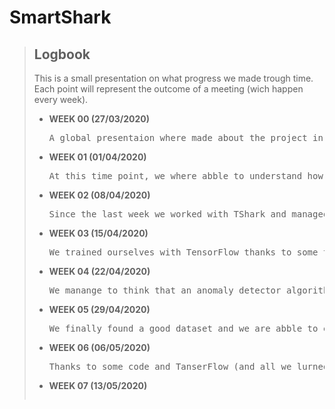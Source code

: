 # SmartShark

>## <b>Logbook</b>
> This is a small presentation on what progress we made trough time. Each point will represent the outcome of a meeting (wich happen every week).
>* <b>WEEK 00 (27/03/2020)</b>
>   <pre>A global presentaion where made about the project in this session, our referant told us what <b>SmartShark</b> was all about, and what tools we could use.</pre>
>* <b>WEEK 01 (01/04/2020)</b>
>   <pre>At this time point, we where abble to understand how WireShark and TShark worked (in the big line), and we worked out that TenserFlow 2.0 would be the best framework to use as a tool for machin lurning</pre>
>* <b>WEEK 02 (08/04/2020)</b>
>   <pre>Since the last week we worked with TShark and managed to get live info in a pcap file to use in a possible futur programme. Also we lurned more from TenserFlow trough some tutorial to abble to use it later.</pre>
>* <b>WEEK 03 (15/04/2020)</b>
>   <pre>We trained ourselves with TensorFlow thanks to some task given to us by our referents, and thanks to those task we lurned that the use of an non supervise mnist algorithm would be hard to use in our cases. Also we made some research to have a better understanding of DDOS attack in a network</pre>
>* <b>WEEK 04 (22/04/2020)</b>
>   <pre>We manange to think that an anomaly detector algorithm would be a good choice of algorithme. Also, our surch for dataset to use for our machin lurning programme were unconcluant, we needed more time to find a good dataset to use.</pre>
>* <b>WEEK 05 (29/04/2020)</b>
>   <pre>We finally found a good dataset and we are abble to extract information from it throug some code that Valentin wrote. Furthemore, instead of using an unsupervised machin lurning algorithme, we would use a supervised algorithme (we conclude that it would be a better thing in our case scenario).</pre>
>* <b>WEEK 06 (06/05/2020)</b>
>   <pre>Thanks to some code and TanserFlow (and all we lurned since the beginng) we finally arrive at a point where our AI is abble to reconize a DDOS attack (in some case scenario) with a good accuracy.</pre>
>* <b>WEEK 07 (13/05/2020)</b>
>   <pre></pre>